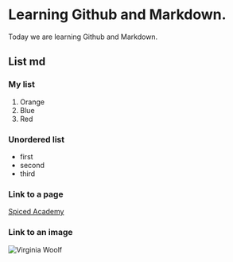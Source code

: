 # Learning Github and Markdown.

Today we are learning Github and Markdown.

## List md

### My list
1. Orange
2. Blue
3. Red

### Unordered list
- first
- second
- third

### Link to a page
[Spiced Academy](https://www.spiced-academy.com/en/program/full-stack-web-development) 

### Link to an image
![Virginia Woolf](https://cdn.britannica.com/82/138382-050-2E8FCB26/Virginia-Woolf.jpg)
